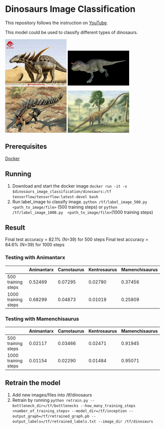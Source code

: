 # Dinosaurs Image Classification

This repository follows the instruction on [YouTube](https://www.youtube.com/watch?v=QfNvhPx5Px8).

This model could be used to classify different types of dinosaurs.

<img src="dinosaurs/dinosaurs/Animantarx/1_1PZ6155413.jpg" alt="drawing" width="200"/>
<img src="dinosaurs/dinosaurs/Carnotaurus/03_16_28_112_CarnotaurusBlackPic3.jpg" alt="drawing" width="200"/>
<img src="dinosaurs/dinosaurs/Kentrosaurus/067_p_kentrosaurus_p.jpg" alt="drawing" width="200"/>
<img src="dinosaurs/dinosaurs/Mamenchisaurus/068b_p_mamenchisaurus_p.jpg" alt="drawing" width="200"/>

## Prerequisites

[Docker](https://www.docker.com/products/docker-toolbox)

## Running

1. Download and start the docker image `docker run -it -v $dinosaurs_image_classification/dinosaurs:/tf tensorflow/tensorflow:latest-devel bash`
2. Run label_image to classify image. `python /tf/label_image_500.py  <path_to_image/file>` (500 training steps) or `python /tf/label_image_1000.py  <path_to_image/file>`(1000 training steps)

## Result

Final test accuracy = 82.1% (N=39) for 500 steps
Final test accuracy = 84.6% (N=39) for 1000 steps

### Testing with Animantarx

|  | Animantarx | Carnotaurus | Kentrosaurus | Mamenchisaurus |
| --- | --- | --- | --- | --- |
|  500 training steps | 0.52469 | 0.07295 | 0.02780 | 0.37456 |
| 1000 training steps | 0.68299 | 0.04873 | 0.01019 | 0.25809 |

### Testing with Mamenchisaurus

|  | Animantarx | Carnotaurus | Kentrosaurus | Mamenchisaurus |
| --- | --- | --- | --- | --- |
|  500 training steps | 0.02117 | 0.03466 | 0.02471 | 0.91945 |
| 1000 training steps | 0.01154 | 0.02290 | 0.01484 | 0.95071 |

## Retrain the model

1. Add new images/files into /tf/dinosaurs
2. Retrain by running `python retrain.py --bottleneck_dir=/tf/bottlenecks --how_many_training_steps <number_of_training_steps> --model_dir=/tf/inception --output_graph=/tf/retrained_graph.pb --output_labels=/tf/retrained_labels.txt --image_dir /tf/dinosaurs`



